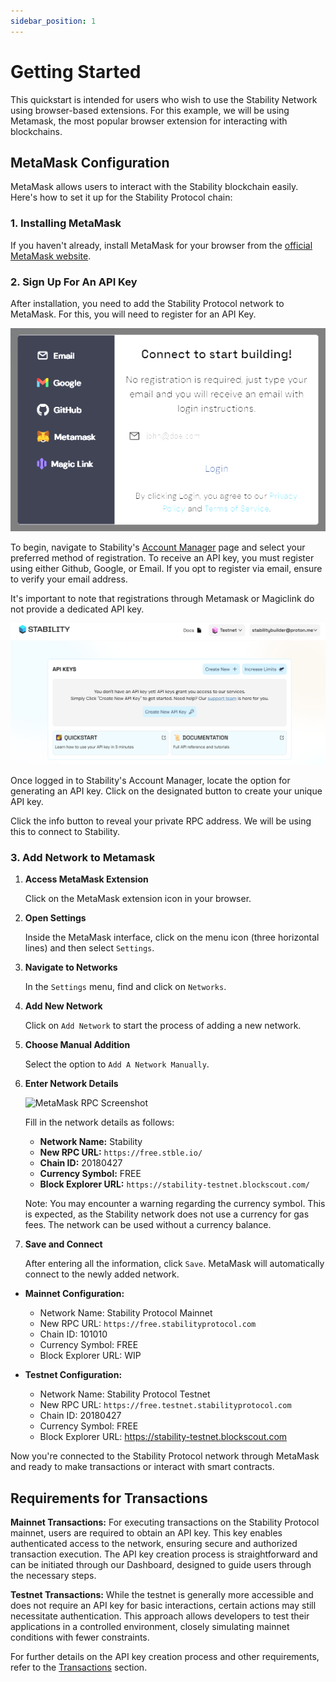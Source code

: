 ```yaml
---
sidebar_position: 1
---
```


# Getting Started

This quickstart is intended for users who wish to use the Stability Network using browser-based extensions. For this example, we will be using Metamask, the most popular browser extension for interacting with blockchains.


## MetaMask Configuration

MetaMask allows users to interact with the Stability blockchain easily. Here's how to set it up for the Stability Protocol chain:

### 1. Installing MetaMask

If you haven't already, install MetaMask for your browser from the [official MetaMask website](https://metamask.io/).

### 2. Sign Up For An API Key

After installation, you need to add the Stability Protocol network to MetaMask. For this, you will need to register for an API Key. 

![Registration Screen](../../static/img/register.png)

To begin, navigate to Stability's [Account Manager](https://account.stabilityprotocol.com/keys) page and select your preferred method of registration. To receive an API key, you must register using either Github, Google, or Email. If you opt to register via email, ensure to verify your email address.

It's important to note that registrations through Metamask or Magiclink do not provide a dedicated API key.

![Generate API Key Screen](../../static/img/createapi.png)

Once logged in to Stability's Account Manager, locate the option for generating an API key. Click on the designated button to create your unique API key.

Click the info button to reveal your private RPC address. We will be using this to connect to Stability.


### 3. Add Network to Metamask

1. **Access MetaMask Extension**

    Click on the MetaMask extension icon in your browser.

2. **Open Settings**

    Inside the MetaMask interface, click on the menu icon (three horizontal lines) and then select `Settings`.

3. **Navigate to Networks**

    In the `Settings` menu, find and click on `Networks`.

4. **Add New Network**

    Click on `Add Network` to start the process of adding a new network.

5. **Choose Manual Addition**

    Select the option to `Add A Network Manually`.

6. **Enter Network Details**

    ![MetaMask RPC Screenshot](../../../static/img/stability-metamask-screenshot.png)

    Fill in the network details as follows:

    - **Network Name:** Stability
    - **New RPC URL:** `https://free.stble.io/`
    - **Chain ID:** 20180427
    - **Currency Symbol:** FREE
    - **Block Explorer URL:** `https://stability-testnet.blockscout.com/`

    Note: You may encounter a warning regarding the currency symbol. This is expected, as the Stability network does not use a currency for gas fees. The network can be used without a currency balance.

7. **Save and Connect**

    After entering all the information, click `Save`. MetaMask will automatically connect to the newly added network.

  - **Mainnet Configuration:**

    - Network Name: Stability Protocol Mainnet
    - New RPC URL: `https://free.stabilityprotocol.com`
    - Chain ID: 101010
    - Currency Symbol: FREE
    - Block Explorer URL: WIP

  - **Testnet Configuration:**
    - Network Name: Stability Protocol Testnet
    - New RPC URL: `https://free.testnet.stabilityprotocol.com`
    - Chain ID: 20180427
    - Currency Symbol: FREE
    - Block Explorer URL: https://stability-testnet.blockscout.com

Now you're connected to the Stability Protocol network through MetaMask and ready to make transactions or interact with smart contracts.


## Requirements for Transactions

**Mainnet Transactions:** For executing transactions on the Stability Protocol mainnet, users are required to obtain an API key. This key enables authenticated access to the network, ensuring secure and authorized transaction execution. The API key creation process is straightforward and can be initiated through our Dashboard, designed to guide users through the necessary steps.

**Testnet Transactions:** While the testnet is generally more accessible and does not require an API key for basic interactions, certain actions may still necessitate authentication. This approach allows developers to test their applications in a controlled environment, closely simulating mainnet conditions with fewer constraints.

For further details on the API key creation process and other requirements, refer to the [Transactions](./transactions.md) section.
